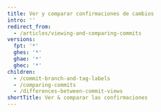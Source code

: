 ```yaml
---
title: Ver y comparar confirmaciones de cambios
intro: ''
redirect_from:
  - /articles/viewing-and-comparing-commits
versions:
  fpt: '*'
  ghes: '*'
  ghae: '*'
  ghec: '*'
children:
  - /commit-branch-and-tag-labels
  - /comparing-commits
  - /differences-between-commit-views
shortTitle: Ver & comparar las confirmaciones
---
```


